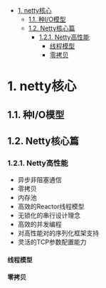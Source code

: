 
<!-- TOC -->

- [1. netty核心](#1-netty核心)
    - [1.1. 种I/O模型](#11-种io模型)
    - [1.2. Netty核心篇](#12-netty核心篇)
        - [1.2.1. Netty高性能](#121-netty高性能)
            - [线程模型](#线程模型)
            - [零拷贝](#零拷贝)

<!-- /TOC -->



# 1. netty核心  
<!-- 


-->

## 1.1. 种I/O模型  

<!-- 
四图，读懂 BIO、NIO、AIO、多路复用 IO 的区别 
https://mp.weixin.qq.com/s/CRd3-vRD7xwoexqv7xyHRw
-->

## 1.2. Netty核心篇  

### 1.2.1. Netty高性能  

* 异步非阻塞通信  
* 零拷贝  
* 内存池
* 高效的Reactor线程模型  
* 无锁化的串行设计理念  
* 高效的并发编程  
* 对高性能对的序列化框架支持
* 灵活的TCP参数配置能力


#### 线程模型  


#### 零拷贝  
<!-- 

原来 8 张图，就可以搞懂「零拷贝」了
https://mp.weixin.qq.com/s/P0IP6c_qFhuebwdwD8HM7w
-->


